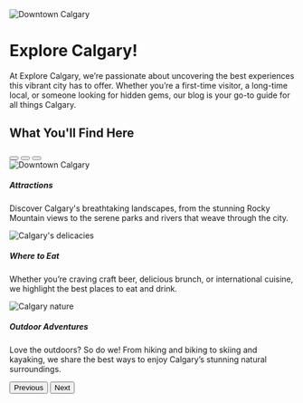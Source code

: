 <div class="d-flex flex-column flex-md-row align-items-center">
  <img 
    src="https://www.visitcalgary.com/sites/default/files/styles/original_image/public/2023-01/Sports_WhyCalgary-mobileHeader-2023.jpg.webp?itok=bvZ48eel" 
    class="img-fluid hero-img me-md-4 mb-3 mb-md-0" 
    alt="Downtown Calgary"
  >
  <div class="txt-wrap">
    <h1>Explore Calgary!</h1>
    <p>
      At Explore Calgary, we’re passionate about uncovering the best experiences this vibrant city has to offer. Whether you’re a first-time visitor, a long-time local, or someone looking for hidden gems, our blog is your go-to guide for all things Calgary.
    </p>
  </div>
</div>

<section id="quick-links" class="quick-links">
    <h2 class="display-2">What You'll Find Here</h2> 
  <div id="carouselExampleCaptions" class="carousel slide" data-bs-ride="carousel">
    <div class="carousel-indicators">
      <button type="button" data-bs-target="#carouselExampleCaptions" data-bs-slide-to="0" class="active" aria-current="true" aria-label="Slide 1"></button>
      <button type="button" data-bs-target="#carouselExampleCaptions" data-bs-slide-to="1" aria-label="Slide 2"></button>
      <button type="button" data-bs-target="#carouselExampleCaptions" data-bs-slide-to="2" aria-label="Slide 3"></button>
    </div>
      <div class="carousel-inner">
        <div class="carousel-item active">
          <div class="overlay"></div>
         <img src="/assets/attractions-banner.jpg" class="d-block w-100" alt="Downtown Calgary">
          <div class="carousel-caption d-none d-md-block">
            <h5>Attractions</h5>
            <p>Discover Calgary's breathtaking landscapes, from the stunning Rocky Mountain views to the serene parks and rivers that weave through the city.</p>
          </div>
        </div>
        <div class="carousel-item">
          <div class="overlay"></div>
          <img src="/assets/food-banner.jpg" class="d-block w-100" alt="Calgary's delicacies">
          <div class="carousel-caption d-none d-md-block">
            <h5>Where to Eat</h5>
            <p>Whether you’re craving craft beer, delicious brunch, or international cuisine, we highlight the best places to eat and drink.</p>
          </div>
        </div>
        <div class="carousel-item">
          <div class="overlay"></div>
          <img src="/assets/nature-banner.jpg" class="d-block w-100" alt="Calgary nature">
          <div class="carousel-caption d-none d-md-block">
            <h5>Outdoor Adventures</h5>
            <p> Love the outdoors? So do we! From hiking and biking to skiing and kayaking, we share the best ways to enjoy Calgary’s stunning natural surroundings.</p>
          </div>
        </div>
      </div>
    <button class="carousel-control-prev" type="button" data-bs-target="#carouselExampleCaptions" data-bs-slide="prev">
      <span class="carousel-control-prev-icon" aria-hidden="true"></span>
      <span class="visually-hidden">Previous</span>
    </button>
    <button class="carousel-control-next" type="button" data-bs-target="#carouselExampleCaptions" data-bs-slide="next">
      <span class="carousel-control-next-icon" aria-hidden="true"></span>
     <span class="visually-hidden">Next</span>
    </button>
  </div>

</section> 

<Footer />